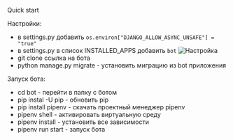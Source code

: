 Quick start

Настройки:
- в settings.py добавить `os.environ["DJANGO_ALLOW_ASYNC_UNSAFE"] = "true"`
- в settings.py в список INSTALLED_APPS добавить `bot`
![Настройка](image-2.png)
- git clone ссылка на бота
- python manage.py migrate - установить миграцию из bot приложения

Запуск бота:
- cd bot - перейти в папку с ботом
- pip instal -U pip - обновить pip
- pip install pipenv - скачать проектный менеджер pipenv
- pipenv shell - активировать виртуальную среду
- pipenv install - установить все зависимости
- pipenv run start - запуск бота